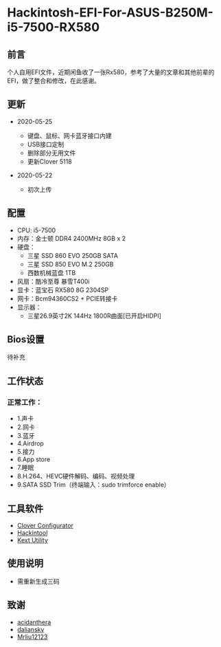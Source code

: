 # Hackintosh-EFI-For-ASUS-B250M-i5-7500-RX580

## 前言

个人自用EFI文件，近期闲鱼收了一张Rx580，参考了大量的文章和其他前辈的EFI，做了整合和修改，在此感谢。

## 更新

- 2020-05-25
	- 键盘、鼠标、网卡蓝牙接口内建
	- USB接口定制
	- 删除部分无用文件
	- 更新Clover 5118

- 2020-05-22
    - 初次上传

## 配置

 - CPU: i5-7500
 - 内存：金士顿 DDR4 2400MHz 8GB x 2
 - 硬盘：
      - 三星 SSD 860 EVO 250GB SATA
      - 三星 SSD 850 EVO M.2 250GB 
      - 西数机械蓝盘 1TB 
 - 风扇：酷冷至尊 暴雪T400i 
 - 显卡：蓝宝石 RX580 8G 2304SP
 - 网卡：Bcm94360CS2 + PCIE转接卡
 - 显示器：
    - 三星26.9英寸2K 144Hz 1800R曲面[已开启HIDPI]

## Bios设置

待补充


## 工作状态

### 正常工作：

- 1.声卡 
- 2.网卡 
- 3.蓝牙 
- 4.Airdrop  
- 5.接力 
- 6.App store  
- 7.睡眠  
- 8.H.264、HEVC硬件解码、编码、视频处理
- 9.SATA SSD Trim（终端输入：sudo trimforce enable）
 
## 工具软件

- [Clover Configurator](https://mackie100projects.altervista.org/download-clover-configurator/)
- [Hackintool](https://github.com/headkaze/Hackintool)
- [Kext Utility](http://cvad-mac.narod.ru/index/0-4)

## 使用说明

- 需重新生成三码

## 致谢

 - [acidanthera](https://github.com/acidanthera)
 - [daliansky](https://github.com/daliansky/)
 - [Mrliu12123](http://bbs.pcbeta.com/viewthread-1851046-1-1.html)






















